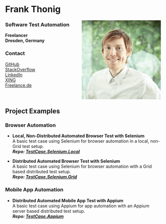 &nbsp;  
# Frank Thonig

<img align="right" src="/img/Profile.jpg" />

### Software Test Automation
**Freelancer**  
**Dresden, Germany**

### Contact

[GitHub](https://github.com/FrankThonig)  
[StackOverflow](http://stackoverflow.com/cv/frankthonig)  
[LinkedIn](https://www.linkedin.com/in/frank-thonig-9185079b)  
[XING](https://www.xing.com/profile/Frank_Thonig)  
[Freelance.de](https://www.freelance.de/Freiberufler/99591/highlight=frank,thonig)  
&nbsp;  
&nbsp;  
## Project Examples

### Browser Automation

- **Local, Non-Distributed Automated Browser Test with Selenium**  
  A basic test case using Selenium for browser automation in a local, non-Grid test setup.  
   **_Repo: [TestCase.Selenium.Local](https://github.com/FrankThonig/TestCase.Selenium.Local)_** 

- **Distributed Automated Browser Test with Selenium**  
  A basic test case using Selenium for browser automation with a Grid based distributed test setup.  
   **_Repo: [TestCase.Selenium.Grid](https://github.com/FrankThonig/TestCase.Selenium.Grid)_** 

### Mobile App Automation

- **Distributed Automated Mobile App Test with Appium**  
  A basic test case using Appium for app automation with an Appium server based distributed test setup.  
   **_Repo: [TestCase.Appium](https://github.com/FrankThonig/TestCase.Appium)_** 

